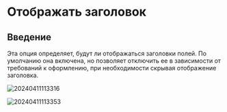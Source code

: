 # Отображать заголовок

## Введение

Эта опция определяет, будут ли отображаться заголовки полей. По умолчанию она включена, но позволяет отключить ее в зависимости от требований к оформлению, при необходимости скрывая отображение заголовка.

![20240411113316](https://static-docs.nocobase.com/20240411113316.png)


![20240411113353](https://static-docs.nocobase.com/20240411113353.png)
